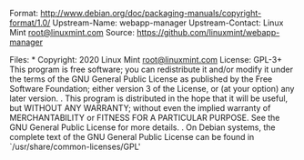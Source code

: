 Format: http://www.debian.org/doc/packaging-manuals/copyright-format/1.0/
Upstream-Name: webapp-manager
Upstream-Contact: Linux Mint <root@linuxmint.com>
Source: https://github.com/linuxmint/webapp-manager

Files: *
Copyright: 2020 Linux Mint <root@linuxmint.com>
License: GPL-3+
 This program is free software; you can redistribute it and/or modify
 it under the terms of the GNU General Public License as published by
 the Free Software Foundation; either version 3 of the License, or
 (at your option) any later version.
 .
 This program is distributed in the hope that it will be useful,
 but WITHOUT ANY WARRANTY; without even the implied warranty of
 MERCHANTABILITY or FITNESS FOR A PARTICULAR PURPOSE. See the
 GNU General Public License for more details.
 .
 On Debian systems, the complete text of the GNU General
 Public License can be found in `/usr/share/common-licenses/GPL'
